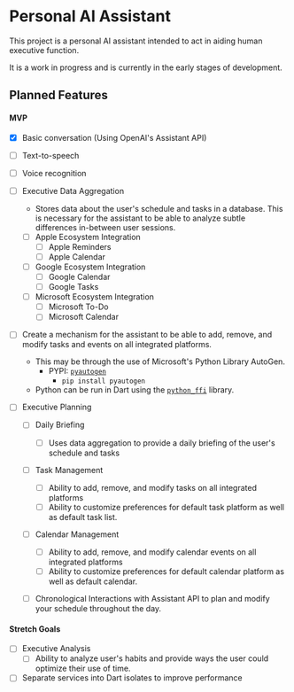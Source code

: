 # Personal AI Assistant

This project is a personal AI assistant intended to act in aiding human executive function. 

It is a work in progress and is currently in the early stages of development.

## Planned Features

#### MVP
- [X] Basic conversation (Using OpenAI's Assistant API)
- [ ] Text-to-speech
- [ ] Voice recognition
- [ ] Executive Data Aggregation
  - Stores data about the user's schedule and tasks in a database. This is necessary for the assistant to be able to analyze subtle differences in-between user sessions.
  - [ ] Apple Ecosystem Integration
    - [ ] Apple Reminders
    - [ ] Apple Calendar 
  - [ ] Google Ecosystem Integration
    - [ ] Google Calendar
    - [ ] Google Tasks
  - [ ] Microsoft Ecosystem Integration
    - [ ] Microsoft To-Do
    - [ ] Microsoft Calendar
- [ ] Create a mechanism for the assistant to be able to add, remove, and modify tasks and events on all integrated platforms.
  - This may be through the use of Microsoft's Python Library AutoGen.
    - PYPI: [`pyautogen`](https://pypi.org/project/pyautogen/)
      - `pip install pyautogen`
  - Python can be run in Dart using the [`python_ffi`](https://pub.dev/packages/python_ffi) library.
  
- [ ] Executive Planning
  - [ ] Daily Briefing
    - [ ] Uses data aggregation to provide a daily briefing of the user's schedule and tasks
  - [ ] Task Management
    - [ ] Ability to add, remove, and modify tasks on all integrated platforms
    - [ ] Ability to customize preferences for default task platform as well as default task list.
  - [ ] Calendar Management
    - [ ] Ability to add, remove, and modify calendar events on all integrated platforms
    - [ ] Ability to customize preferences for default calendar platform as well as default calendar.
  - [ ] Chronological Interactions with Assistant API to plan and modify your schedule throughout the day.  
    

#### Stretch Goals
- [ ] Executive Analysis
  - [ ] Ability to analyze user's habits and provide ways the user could optimize their use of time.
- [ ] Separate services into Dart isolates to improve performance